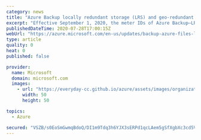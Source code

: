 ```yaml
---
category: news
title: "Azure Backup locally redundant storage (LRS) and geo-redundant storage (GRS) data stored meter ID changes"
excerpt: "Effective September 1, 2020, the meter IDs of Azure Backup—LRS and GRS data stored will change in the ZA West and ZA North regions.  \n"
publishedDateTime: 2020-07-28T17:00:15Z
webUrl: "https://azure.microsoft.com/en-us/updates/backup-azure-files-lrs-and-grs-data-stored-meter-id-changes-for-za-west-and-za-north/"
type: article
quality: 0
heat: 0
published: false

provider:
  name: Microsoft
  domain: microsoft.com
  images:
    - url: "https://everyday-cc.github.io/azure/assets/images/organizations/microsoft.com-50x50.jpg"
      width: 50
      height: 50

topics:
  - Azure

secured: "VSZB/s0EoSmGwmqBdoQ/DI1m9Tdq3h6YJX3sERPd1qcLAem5gSfXgbXc3cd5VsLd/9YovaZPbgCF+nNbe+0otCGXtjnIy0N4JHGVJbfuhxivmFPRA/4GHFoc9aoK7+sAWNQrLHZfddCKSS/0zQ0ymAk0EmshdtasJ7BGiTcF51Fw6TWw57Eng+p4/LInwnCHk4dK0sALYlrUQGr6jEpGZvXNIr96MarXyfZIU0j7G1ii0N5n+TnAtyUSH2BhkWGVqxqEcJikDtpyrIktgDsyXKGdFxGSkxVjvvqqMD0EpYrcIU4Out4MkVmCvnXfBrfp0WN/EYpz+8RiIwWvChmy0w==;/cqr87YYFBEfOYCvZNREOg=="
---
```


